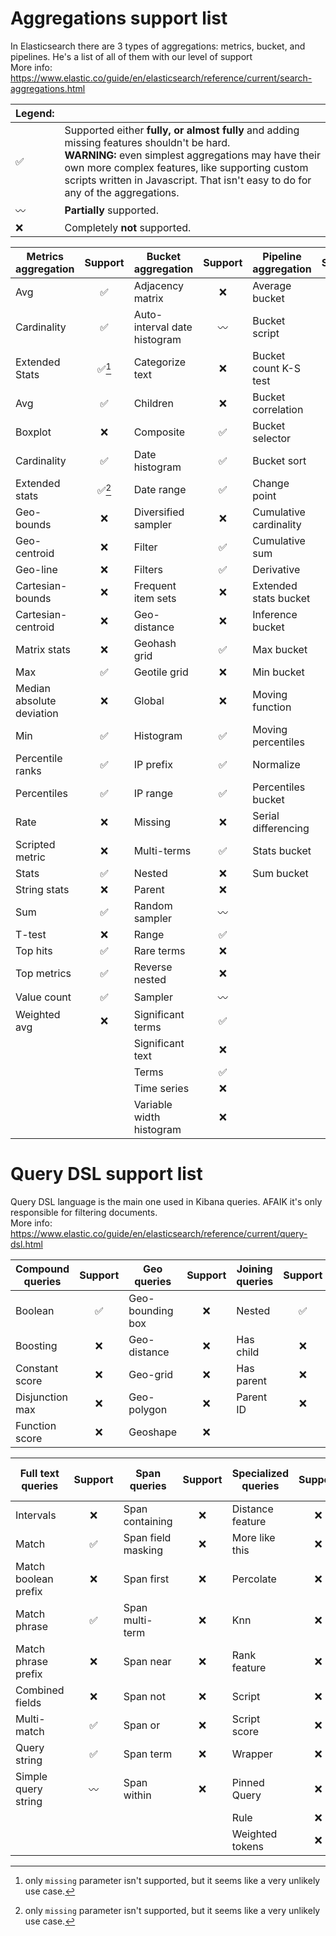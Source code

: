 # Aggregations support list

In Elasticsearch there are 3 types of aggregations: metrics, bucket, and pipelines. He's a list of all of them with our level of support<br>
More info: https://www.elastic.co/guide/en/elasticsearch/reference/current/search-aggregations.html

| Legend:            | <!-- -->                                                                                                                                                                                                                                                                       |
|--------------------|--------------------------------------------------------------------------------------------------------------------------------------------------------------------------------------------------------------------------------------------------------------------------------|
| :white_check_mark: | Supported either <b>fully, or almost fully </b>and adding missing features shouldn't be hard.<br><b>WARNING:</b> even simplest aggregations may have their own more complex features, like supporting custom scripts written in Javascript. That isn't easy to do for any of the aggregations. |
| :wavy_dash:        | <b>Partially</b> supported.                                                                                                                                                                                                                                                    |
| :x:                | Completely <b>not</b> supported.                                                                                                                                                                                                                                               |

 Metrics aggregation       |        Support         | Bucket aggregation           |      Support       | Pipeline aggregation   |      Support       |
---------------------------|:----------------------:|------------------------------|:------------------:|------------------------|:------------------:|
 Avg                       |   :white_check_mark:   | Adjacency matrix             |        :x:         | Average bucket         | :white_check_mark: |
 Cardinality               |   :white_check_mark:   | Auto-interval date histogram |    :wavy_dash:     | Bucket script          |     :wavy_dash:    |
 Extended Stats            | :white_check_mark:[^1] | Categorize text              |        :x:         | Bucket count K-S test  |        :x:         |
 Avg                       |   :white_check_mark:   | Children                     |        :x:         | Bucket correlation     |        :x:         |
 Boxplot                   |          :x:           | Composite                    | :white_check_mark: | Bucket selector        |        :x:         |
 Cardinality               |   :white_check_mark:   | Date histogram               | :white_check_mark: | Bucket sort            |        :x:         |
 Extended stats            | :white_check_mark:[^1] | Date range                   | :white_check_mark: | Change point           |        :x:         |
 Geo-bounds                |          :x:           | Diversified sampler          |        :x:         | Cumulative cardinality |        :x:         |
 Geo-centroid              |          :x:           | Filter                       | :white_check_mark: | Cumulative sum         | :white_check_mark: |
 Geo-line                  |          :x:           | Filters                      | :white_check_mark: | Derivative             | :white_check_mark: |
 Cartesian-bounds          |          :x:           | Frequent item sets           |        :x:         | Extended stats bucket  |        :x:         |
 Cartesian-centroid        |          :x:           | Geo-distance                 |        :x:         | Inference bucket       |        :x:         |
 Matrix stats              |          :x:           | Geohash grid                 | :white_check_mark: | Max bucket             | :white_check_mark: |
 Max                       |   :white_check_mark:   | Geotile grid                 |        :x:         | Min bucket             | :white_check_mark: |
 Median absolute deviation |          :x:           | Global                       |        :x:         | Moving function        |    :wavy_dash:     |
 Min                       |   :white_check_mark:   | Histogram                    | :white_check_mark: | Moving percentiles     |        :x:         |
 Percentile ranks          |   :white_check_mark:   | IP prefix                    | :white_check_mark: | Normalize              |        :x:         |
 Percentiles               |   :white_check_mark:   | IP range                     | :white_check_mark: | Percentiles bucket     |        :x:         |
 Rate                      |          :x:           | Missing                      |        :x:         | Serial differencing    | :white_check_mark: |
 Scripted metric           |          :x:           | Multi-terms                  | :white_check_mark: | Stats bucket           |        :x:         |
 Stats                     |   :white_check_mark:   | Nested                       |        :x:         | Sum bucket             | :white_check_mark: |
 String stats              |          :x:           | Parent                       |        :x:         |
 Sum                       |   :white_check_mark:   | Random sampler               |    :wavy_dash:     |
 T-test                    |          :x:           | Range                        | :white_check_mark: |
 Top hits                  |   :white_check_mark:   | Rare terms                   |        :x:         |
 Top metrics               |   :white_check_mark:   | Reverse nested               |        :x:         |
 Value count               |   :white_check_mark:   | Sampler                      |    :wavy_dash:     |
 Weighted avg              |          :x:           | Significant terms            | :white_check_mark: |
|                          |                        | Significant text             |        :x:         |
|                          |                        | Terms                        | :white_check_mark: |
|                          |                        | Time series                  |        :x:         |
|                          |                        | Variable width histogram     |        :x:         |

[^1]: only `missing` parameter isn't supported, but it seems like a very unlikely use case.

# Query DSL support list

Query DSL language is the main one used in Kibana queries. AFAIK it's only responsible for filtering documents.<br>
More info: https://www.elastic.co/guide/en/elasticsearch/reference/current/query-dsl.html

 Compound queries |      Support       | Geo queries      | Support | Joining queries |      Support       | Other          |      Support       |
|-----------------|:------------------:|------------------|:-------:|-----------------|:------------------:|----------------|:------------------:|
| Boolean         | :white_check_mark: | Geo-bounding box |   :x:   | Nested          | :white_check_mark: | Match all      | :white_check_mark: |
| Boosting        |        :x:         | Geo-distance     |   :x:   | Has child       |        :x:         | Match none     |        :x:         | 
| Constant score  |        :x:         | Geo-grid         |   :x:   | Has parent      |        :x:         | Text expansion |        :x:         |
| Disjunction max |        :x:         | Geo-polygon      |   :x:   | Parent ID       |        :x:         | Shape          |        :x:         |
| Function score  |        :x:         | Geoshape         |   :x:   |

 Full text queries     |      Support       | Span queries       | Support | Specialized queries  | Support | Term-level queries |      Support       |
|----------------------|:------------------:|--------------------|:-------:|----------------------|:-------:|--------------------|:------------------:|
| Intervals            |        :x:         | Span containing    |   :x:   | Distance feature     |   :x:   | Exists             | :white_check_mark: |
| Match                | :white_check_mark: | Span field masking |   :x:   | More like this       |   :x:   | Fuzzy              |        :x:         |
| Match boolean prefix |        :x:         | Span first         |   :x:   | Percolate            |   :x:   | IDs                | :white_check_mark: |
| Match phrase         | :white_check_mark: | Span multi-term    |   :x:   | Knn                  |   :x:   | Prefix             | :white_check_mark: |
| Match phrase prefix  |        :x:         | Span near          |   :x:   | Rank feature         |   :x:   | Range              | :white_check_mark: |
| Combined fields      |        :x:         | Span not           |   :x:   | Script               |   :x:   | Regexp             | :white_check_mark: |
| Multi-match          | :white_check_mark: | Span or            |   :x:   | Script score         |   :x:   | Term               | :white_check_mark: |
| Query string         | :white_check_mark: | Span term          |   :x:   | Wrapper              |   :x:   | Terms              | :white_check_mark: |
| Simple query string  |    :wavy_dash:     | Span within        |   :x:   | Pinned Query         |   :x:   | Terms set          |        :x:         |
|                      |                    |                    |         | Rule                 |   :x:   | Wildcard           | :white_check_mark: |
|                      |                    |                    |         | Weighted tokens      |   :x:   |